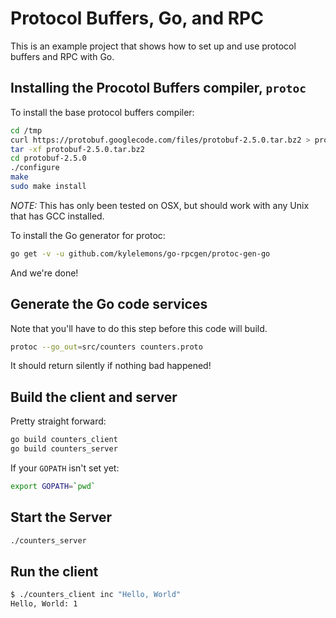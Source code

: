 # Protocol Buffers, Go, and RPC

This is an example project that shows how to set up and use protocol buffers
and RPC with Go.

## Installing the Procotol Buffers compiler, `protoc`

To install the base protocol buffers compiler:

``` bash
cd /tmp
curl https://protobuf.googlecode.com/files/protobuf-2.5.0.tar.bz2 > protobuf-2.5.0.tar.bz2
tar -xf protobuf-2.5.0.tar.bz2
cd protobuf-2.5.0
./configure
make
sudo make install
```

*NOTE:* This has only been tested on OSX, but should work with any Unix that
has GCC installed.

To install the Go generator for protoc:

``` bash
go get -v -u github.com/kylelemons/go-rpcgen/protoc-gen-go
```

And we're done!

## Generate the Go code services

Note that you'll have to do this step before this code will build.

``` bash
protoc --go_out=src/counters counters.proto
```

It should return silently if nothing bad happened!

## Build the client and server

Pretty straight forward:

``` bash
go build counters_client
go build counters_server
```

If your `GOPATH` isn't set yet:

``` bash
export GOPATH=`pwd`
```

## Start the Server

``` bash
./counters_server
```

## Run the client

``` bash
$ ./counters_client inc "Hello, World"
Hello, World: 1
```
